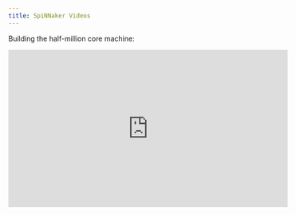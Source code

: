 ```yaml
---
title: SpiNNaker Videos
---
```


Building the half-million core machine:

<iframe width="560" height="315" src="https://www.youtube.com/embed/z1_gE_ugEgE" frameborder="0" allowfullscreen></iframe>

